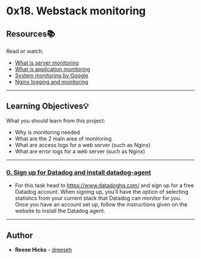 # 0x18. Webstack monitoring

## Resources:books:
Read or watch:
* [What is server monitoring](https://intranet.hbtn.io/rltoken/m8e7smqRz3k4PUBnv0zB7g)
* [What is application monitoring](https://intranet.hbtn.io/rltoken/fGzCCVr7lwNEvarE8u1HRQ)
* [System monitoring by Google](https://intranet.hbtn.io/rltoken/h6WV2iIVUCL-atjFIu6TZA)
* [Nginx logging and monitoring](https://intranet.hbtn.io/rltoken/ZUIlnid6NphRWIaGZ3MTZQ)

---
## Learning Objectives:bulb:
What you should learn from this project:

* Why is monitoring needed
* What are the 2 main area of monitoring
* What are access logs for a web server (such as Nginx)
* What are error logs for a web server (such as Nginx)

---

### [0. Sign up for Datadog and install datadog-agent](./2-setup_datadog)
* For this task head to https://www.datadoghq.com/ and sign up for a free Datadog account. When signing up, you’ll have the option of selecting statistics from your current stack that Datadog can monitor for you. Once you have an account set up, follow the instructions given on the website to install the Datadog agent. 



---

## Author
* **Reese Hicks** - [dreeseh](https://github.com/dreeseh)